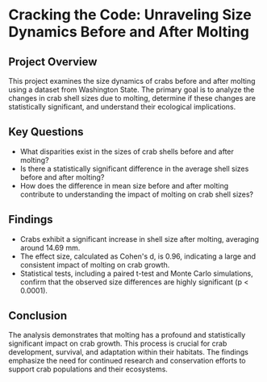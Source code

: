 # Cracking the Code: Unraveling Size Dynamics Before and After Molting

## Project Overview
This project examines the size dynamics of crabs before and after molting using a dataset from Washington State. The primary goal is to analyze the changes in crab shell sizes due to molting, determine if these changes are statistically significant, and understand their ecological implications.

## Key Questions
 - What disparities exist in the sizes of crab shells before and after molting?
 - Is there a statistically significant difference in the average shell sizes before and after molting?
 - How does the difference in mean size before and after molting contribute to understanding the impact of molting on crab shell sizes?

## Findings
 - Crabs exhibit a significant increase in shell size after molting, averaging around 14.69 mm.
 - The effect size, calculated as Cohen's d, is 0.96, indicating a large and consistent impact of molting on crab growth.
 - Statistical tests, including a paired t-test and Monte Carlo simulations, confirm that the observed size differences are highly significant (p < 0.0001).

## Conclusion
The analysis demonstrates that molting has a profound and statistically significant impact on crab growth. This process is crucial for crab development, survival, and adaptation within their habitats. The findings emphasize the need for continued research and conservation efforts to support crab populations and their ecosystems.
